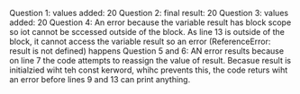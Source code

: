 Question 1: values added:  20
Question 2: final result:  20
Question 3: values added:  20
Question 4: An error because the variable result has block scope so iot cannot be sccessed outside of the block. As line 13 is outside of the block, it cannot access the variable result so an error (ReferenceError: result is not defined) happens
Question 5 and 6: AN error results because on line 7 the code attempts to reassign the value of result. Becasue result is initialzied wiht teh const kerword, whihc prevents this, the code returs wiht an error before lines 9 and 13 can print anything. 


